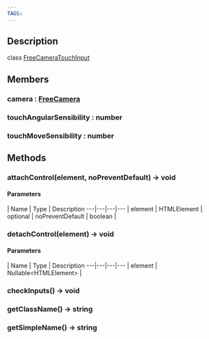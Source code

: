 ```yaml
---
TAGS:
---
```

## Description

class [FreeCameraTouchInput](/classes/3.1/FreeCameraTouchInput)



## Members

### camera : [FreeCamera](/classes/3.1/FreeCamera)


### touchAngularSensibility : number


### touchMoveSensibility : number


## Methods

### attachControl(element, noPreventDefault) &rarr; void



#### Parameters
 | Name | Type | Description
---|---|---|---
 | element | HTMLElement | 
optional | noPreventDefault | boolean | 
### detachControl(element) &rarr; void



#### Parameters
 | Name | Type | Description
---|---|---|---
 | element | Nullable&lt;HTMLElement&gt; | 

### checkInputs() &rarr; void


### getClassName() &rarr; string


### getSimpleName() &rarr; string


